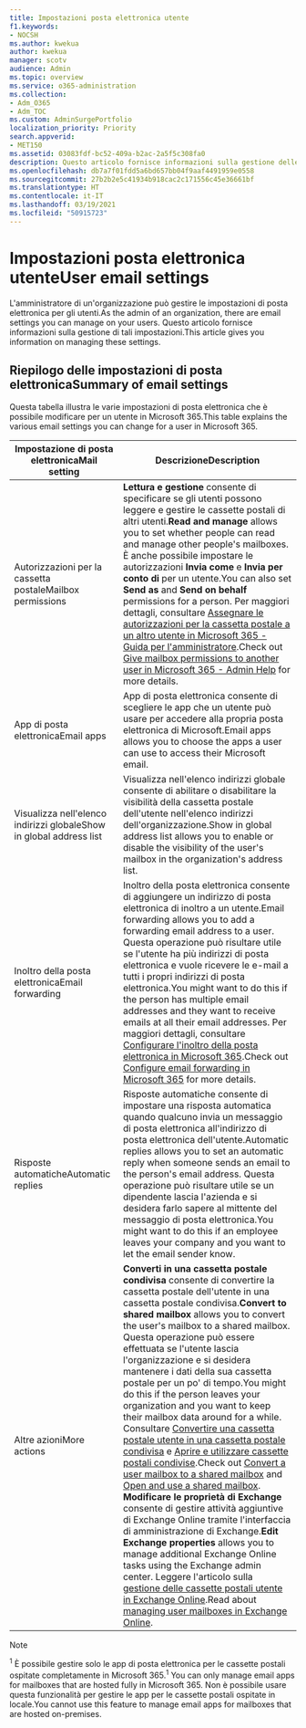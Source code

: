 ```yaml
---
title: Impostazioni posta elettronica utente
f1.keywords:
- NOCSH
ms.author: kwekua
author: kwekua
manager: scotv
audience: Admin
ms.topic: overview
ms.service: o365-administration
ms.collection:
- Adm_O365
- Adm_TOC
ms.custom: AdminSurgePortfolio
localization_priority: Priority
search.appverid:
- MET150
ms.assetid: 03083fdf-bc52-409a-b2ac-2a5f5c308fa0
description: Questo articolo fornisce informazioni sulla gestione delle impostazioni per gli utenti.
ms.openlocfilehash: db7a7f01fdd5a6bd657bb04f9aaf4491959e0558
ms.sourcegitcommit: 27b2b2e5c41934b918cac2c171556c45e36661bf
ms.translationtype: HT
ms.contentlocale: it-IT
ms.lasthandoff: 03/19/2021
ms.locfileid: "50915723"
---
```

# <a name="user-email-settings"></a><span data-ttu-id="707ab-103">Impostazioni posta elettronica utente</span><span class="sxs-lookup"><span data-stu-id="707ab-103">User email settings</span></span>

<span data-ttu-id="707ab-104">L'amministratore di un'organizzazione può gestire le impostazioni di posta elettronica per gli utenti.</span><span class="sxs-lookup"><span data-stu-id="707ab-104">As the admin of an organization, there are email settings you can manage on your users.</span></span> <span data-ttu-id="707ab-105">Questo articolo fornisce informazioni sulla gestione di tali impostazioni.</span><span class="sxs-lookup"><span data-stu-id="707ab-105">This article gives you information on managing these settings.</span></span>

## <a name="summary-of-email-settings"></a><span data-ttu-id="707ab-106">Riepilogo delle impostazioni di posta elettronica</span><span class="sxs-lookup"><span data-stu-id="707ab-106">Summary of email settings</span></span>

<span data-ttu-id="707ab-107">Questa tabella illustra le varie impostazioni di posta elettronica che è possibile modificare per un utente in Microsoft 365.</span><span class="sxs-lookup"><span data-stu-id="707ab-107">This table explains the various email settings you can change for a user in Microsoft 365.</span></span>


|<span data-ttu-id="707ab-108">Impostazione di posta elettronica</span><span class="sxs-lookup"><span data-stu-id="707ab-108">Mail setting</span></span>|<span data-ttu-id="707ab-109">Descrizione</span><span class="sxs-lookup"><span data-stu-id="707ab-109">Description</span></span>  |
|---------|---------|
|<span data-ttu-id="707ab-110">Autorizzazioni per la cassetta postale</span><span class="sxs-lookup"><span data-stu-id="707ab-110">Mailbox permissions</span></span>| <span data-ttu-id="707ab-111">**Lettura e gestione** consente di specificare se gli utenti possono leggere e gestire le cassette postali di altri utenti.</span><span class="sxs-lookup"><span data-stu-id="707ab-111">**Read and manage** allows you to set whether people can read and manage other people's mailboxes.</span></span> <span data-ttu-id="707ab-112">È anche possibile impostare le autorizzazioni **Invia come** e **Invia per conto di** per un utente.</span><span class="sxs-lookup"><span data-stu-id="707ab-112">You can also set **Send as** and **Send on behalf** permissions for a person.</span></span> <span data-ttu-id="707ab-113">Per maggiori dettagli, consultare [Assegnare le autorizzazioni per la cassetta postale a un altro utente in Microsoft 365 - Guida per l'amministratore](../add-users/give-mailbox-permissions-to-another-user.md).</span><span class="sxs-lookup"><span data-stu-id="707ab-113">Check out [Give mailbox permissions to another user in Microsoft 365 - Admin Help](../add-users/give-mailbox-permissions-to-another-user.md) for more details.</span></span> |
|<span data-ttu-id="707ab-114">App di posta elettronica</span><span class="sxs-lookup"><span data-stu-id="707ab-114">Email apps</span></span>| <span data-ttu-id="707ab-115">App di posta elettronica consente di scegliere le app che un utente può usare per accedere alla propria posta elettronica di Microsoft.</span><span class="sxs-lookup"><span data-stu-id="707ab-115">Email apps allows you to choose the apps a user can use to access their Microsoft email.</span></span> |
|<span data-ttu-id="707ab-116">Visualizza nell'elenco indirizzi globale</span><span class="sxs-lookup"><span data-stu-id="707ab-116">Show in global address list</span></span>| <span data-ttu-id="707ab-117">Visualizza nell'elenco indirizzi globale consente di abilitare o disabilitare la visibilità della cassetta postale dell'utente nell'elenco indirizzi dell'organizzazione.</span><span class="sxs-lookup"><span data-stu-id="707ab-117">Show in global address list allows you to enable or disable the visibility of the user's mailbox in the organization's address list.</span></span> |
|<span data-ttu-id="707ab-118">Inoltro della posta elettronica</span><span class="sxs-lookup"><span data-stu-id="707ab-118">Email forwarding</span></span>|<span data-ttu-id="707ab-119">Inoltro della posta elettronica consente di aggiungere un indirizzo di posta elettronica di inoltro a un utente.</span><span class="sxs-lookup"><span data-stu-id="707ab-119">Email forwarding allows you to add a forwarding email address to a user.</span></span> <span data-ttu-id="707ab-120">Questa operazione può risultare utile se l'utente ha più indirizzi di posta elettronica e vuole ricevere le e-mail a tutti i propri indirizzi di posta elettronica.</span><span class="sxs-lookup"><span data-stu-id="707ab-120">You might want to do this if the person has multiple email addresses and they want to receive emails at all their email addresses.</span></span> <span data-ttu-id="707ab-121">Per maggiori dettagli, consultare [Configurare l'inoltro della posta elettronica in Microsoft 365](configure-email-forwarding.md).</span><span class="sxs-lookup"><span data-stu-id="707ab-121">Check out [Configure email forwarding in Microsoft 365](configure-email-forwarding.md) for more details.</span></span>|
|<span data-ttu-id="707ab-122">Risposte automatiche</span><span class="sxs-lookup"><span data-stu-id="707ab-122">Automatic replies</span></span>|<span data-ttu-id="707ab-123">Risposte automatiche consente di impostare una risposta automatica quando qualcuno invia un messaggio di posta elettronica all'indirizzo di posta elettronica dell'utente.</span><span class="sxs-lookup"><span data-stu-id="707ab-123">Automatic replies allows you to set an automatic reply when someone sends an email to the person's email address.</span></span> <span data-ttu-id="707ab-124">Questa operazione può risultare utile se un dipendente lascia l'azienda e si desidera farlo sapere al mittente del messaggio di posta elettronica.</span><span class="sxs-lookup"><span data-stu-id="707ab-124">You might want to do this if an employee leaves your company and you want to let the email sender know.</span></span>|
|<span data-ttu-id="707ab-125">Altre azioni</span><span class="sxs-lookup"><span data-stu-id="707ab-125">More actions</span></span>| <span data-ttu-id="707ab-126">**Converti in una cassetta postale condivisa** consente di convertire la cassetta postale dell'utente in una cassetta postale condivisa.</span><span class="sxs-lookup"><span data-stu-id="707ab-126">**Convert to shared mailbox** allows you to convert the user's mailbox to a shared mailbox.</span></span> <span data-ttu-id="707ab-127">Questa operazione può essere effettuata se l'utente lascia l'organizzazione e si desidera mantenere i dati della sua cassetta postale per un po' di tempo.</span><span class="sxs-lookup"><span data-stu-id="707ab-127">You might do this if the person leaves your organization and you want to keep their mailbox data around for a while.</span></span> <span data-ttu-id="707ab-128">Consultare [Convertire una cassetta postale utente in una cassetta postale condivisa](convert-user-mailbox-to-shared-mailbox.md) e [Aprire e utilizzare cassette postali condivise](https://support.microsoft.com/office/d94a8e9e-21f1-4240-808b-de9c9c088afd).</span><span class="sxs-lookup"><span data-stu-id="707ab-128">Check out [Convert a user mailbox to a shared mailbox](convert-user-mailbox-to-shared-mailbox.md) and [Open and use a shared mailbox](https://support.microsoft.com/office/d94a8e9e-21f1-4240-808b-de9c9c088afd).</span></span></br><span data-ttu-id="707ab-129">**Modificare le proprietà di Exchange** consente di gestire attività aggiuntive di Exchange Online tramite l'interfaccia di amministrazione di Exchange.</span><span class="sxs-lookup"><span data-stu-id="707ab-129">**Edit Exchange properties** allows you to manage additional Exchange Online tasks using the Exchange admin center.</span></span> <span data-ttu-id="707ab-130">Leggere l'articolo sulla [gestione delle cassette postali utente in Exchange Online](/exchange/recipients-in-exchange-online/manage-user-mailboxes/manage-user-mailboxes).</span><span class="sxs-lookup"><span data-stu-id="707ab-130">Read about [managing user mailboxes in Exchange Online](/exchange/recipients-in-exchange-online/manage-user-mailboxes/manage-user-mailboxes).</span></span>|

> [!NOTE]
>
> <span data-ttu-id="707ab-131"><sup>1</sup> È possibile gestire solo le app di posta elettronica per le cassette postali ospitate completamente in Microsoft 365.</span><span class="sxs-lookup"><span data-stu-id="707ab-131"><sup>1</sup> You can only manage email apps for mailboxes that are hosted fully in Microsoft 365.</span></span> <span data-ttu-id="707ab-132">Non è possibile usare questa funzionalità per gestire le app per le cassette postali ospitate in locale.</span><span class="sxs-lookup"><span data-stu-id="707ab-132">You cannot use this feature to manage email apps for mailboxes that are hosted on-premises.</span></span>